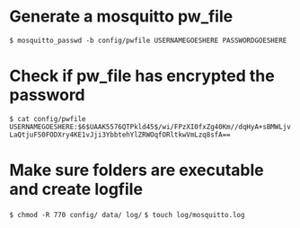 # Generate a mosquitto pw_file
`$ mosquitto_passwd -b config/pwfile USERNAMEGOESHERE PASSWORDGOESHERE`

# Check if pw_file has encrypted the password
`$ cat config/pwfile USERNAMEGOESHERE:$6$UAAK5576QTPkld45$/wi/FPzXI0fxZg40Km//dqHyA+sBMWLjvLaQtjuFS0FODXry4KE1vJji3YbbtehYlZRWOqfORltkwVmLzq8sfA==`

# Make sure folders are executable and create logfile
`$ chmod -R 770 config/ data/ log/`
`$ touch log/mosquitto.log`
